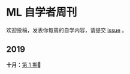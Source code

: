 # ML 自学者周刊 

欢迎投稿，发表你每周的自学内容，请提交 [issue](https://github.com/Dikea/ML-SelfStudy-Weekly/issues) 。

## 2019

**十月**：[第 1 期](docs/doc_001.md):high_brightness:

